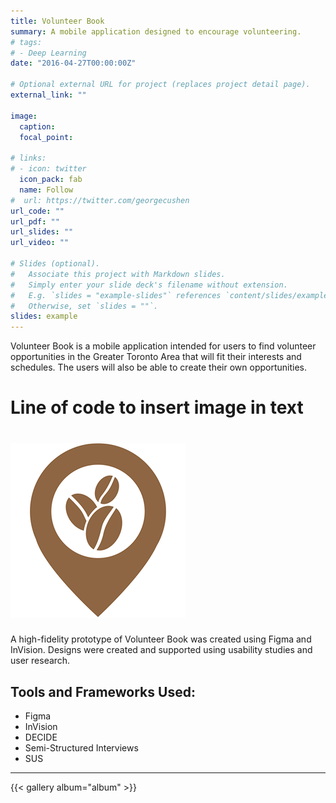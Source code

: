 ```yaml
---
title: Volunteer Book
summary: A mobile application designed to encourage volunteering.
# tags:
# - Deep Learning
date: "2016-04-27T00:00:00Z"

# Optional external URL for project (replaces project detail page).
external_link: ""

image:
  caption: 
  focal_point:

# links:
# - icon: twitter
  icon_pack: fab
  name: Follow
#  url: https://twitter.com/georgecushen
url_code: ""
url_pdf: ""
url_slides: ""
url_video: ""

# Slides (optional).
#   Associate this project with Markdown slides.
#   Simply enter your slide deck's filename without extension.
#   E.g. `slides = "example-slides"` references `content/slides/example-slides.md`.
#   Otherwise, set `slides = ""`.
slides: example
---
```


Volunteer Book is a mobile application intended for users to find volunteer opportunities in the Greater Toronto Area that will fit their interests and schedules. The users will also be able to create their own opportunities.

# Line of code to insert image in text
# ![BeanFinder](static/BeanFinder.png)

A high-fidelity prototype of Volunteer Book was created using Figma and InVision. Designs were created and supported using usability studies and user research.

**Tools and Frameworks Used:**
---
* Figma
* InVision
* DECIDE
* Semi-Structured Interviews
* SUS

--- 
  {{< gallery album="album" >}}

